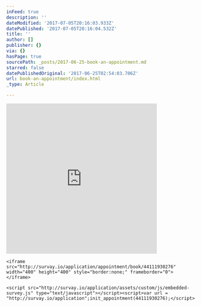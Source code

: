 ```yaml
---
inFeed: true
description: ''
dateModified: '2017-07-05T20:16:03.933Z'
datePublished: '2017-07-05T20:16:04.532Z'
title: ''
author: []
publisher: {}
via: {}
hasPage: true
sourcePath: _posts/2017-06-25-book-an-appointment.md
starred: false
datePublishedOriginal: '2017-06-25T02:54:03.706Z'
url: book-an-appointment/index.html
_type: Article

---
```

<iframe src="http://survay.io/application/appointment/book/44111930276" width="400" height="400" style="border:none;" frameborder="0"></iframe>

    <iframe src="http://survay.io/application/appointment/book/44111930276" width="400" height="400" style="border:none;" frameborder="0"></iframe>

    <script src="http://survay.io/application/assets/custom/js/embedded-survey.js" type="text/javascript"></script><script>var url = "http://survay.io/application";init_appointment(44111930276);</script>